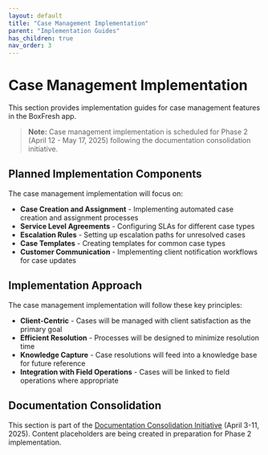 ```yaml
---
layout: default
title: "Case Management Implementation"
parent: "Implementation Guides"
has_children: true
nav_order: 3
---
```


# Case Management Implementation

This section provides implementation guides for case management features in the BoxFresh app.

> **Note:** Case management implementation is scheduled for Phase 2 (April 12 - May 17, 2025) following the documentation consolidation initiative.

## Planned Implementation Components

The case management implementation will focus on:

- **Case Creation and Assignment** - Implementing automated case creation and assignment processes
- **Service Level Agreements** - Configuring SLAs for different case types
- **Escalation Rules** - Setting up escalation paths for unresolved cases
- **Case Templates** - Creating templates for common case types
- **Customer Communication** - Implementing client notification workflows for case updates

## Implementation Approach

The case management implementation will follow these key principles:

- **Client-Centric** - Cases will be managed with client satisfaction as the primary goal
- **Efficient Resolution** - Processes will be designed to minimize resolution time
- **Knowledge Capture** - Case resolutions will feed into a knowledge base for future reference
- **Integration with Field Operations** - Cases will be linked to field operations where appropriate

## Documentation Consolidation

This section is part of the [Documentation Consolidation Initiative](../../consolidation/index.md) (April 3-11, 2025). Content placeholders are being created in preparation for Phase 2 implementation. 